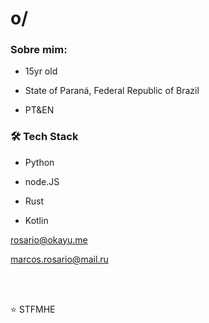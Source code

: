# o/
 
<h3> Sobre mim: </h3>

- 15yr old

- State of Paraná, Federal Republic of Brazil

- PT&EN

<h3>🛠 Tech Stack</h3>

- <p2> Python </p2>

- <p2> node.JS </p2>

- <p2> Rust </p2>

- <p2> Kotlin </p2>

<p2> rosario@okayu.me <p2>

<p2> marcos.rosario@mail.ru <p2>

<br>



</br>

⭐️ STFMHE
